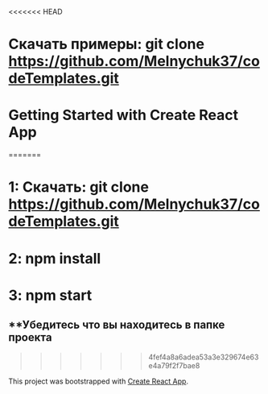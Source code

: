 <<<<<<< HEAD
# Скачать примеры: git clone https://github.com/Melnychuk37/codeTemplates.git

# Getting Started with Create React App
=======
# 1: Скачать: git clone https://github.com/Melnychuk37/codeTemplates.git
# 2: npm install
# 3: npm start 
## **Убедитесь что вы находитесь в папке проекта
>>>>>>> 4fef4a8a6adea53a3e329674e63e4a79f2f7bae8



This project was bootstrapped with [Create React App](https://github.com/facebook/create-react-app).


